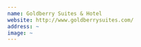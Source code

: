 ```yaml
---
name: Goldberry Suites & Hotel
website: http://www.goldberrysuites.com/
address: ~
image: ~
---
```

